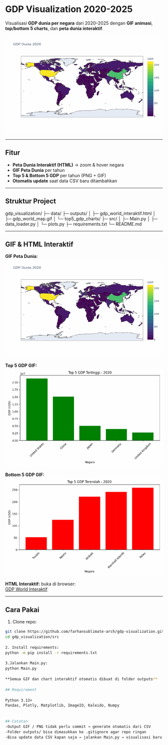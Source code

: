 # GDP Visualization 2020-2025

Visualisasi **GDP dunia per negara** dari 2020–2025 dengan **GIF animasi**, **top/bottom 5 charts**, dan **peta dunia interaktif**.  

![GDP World GIF](outputs/gdp_world_map.gif)

---

## Fitur
- **Peta Dunia Interaktif (HTML)** → zoom & hover negara  
- **GIF Peta Dunia** per tahun  
- **Top 5 & Bottom 5 GDP** per tahun (PNG + GIF)  
- **Otomatis update** saat data CSV baru ditambahkan  

---

## Struktur Project

gdp_visualization/
├─ data/
├─ outputs/
│ ├─ gdp_world_interaktif.html
│ ├─ gdp_world_map.gif
│ └─ top5_gdp_charts/
├─ src/
│ ├─ Main.py 
│ ├─ data_loader.py 
│ └─ plots.py 
├─ requirements.txt
└─ README.md


---

##  GIF & HTML Interaktif

**GIF Peta Dunia:**  
![GDP World GIF](outputs/gdp_world_map.gif)

**Top 5 GDP GIF:**  
![Top 5 GDP](outputs/top5_gdp_charts/top5_gdp.gif)

**Bottom 5 GDP GIF:**  
![Bottom 5 GDP](outputs/top5_gdp_charts/bottom5_gdp.gif)

**HTML Interaktif:** buka di browser:  
[GDP World Interaktif](outputs/gdp_world_interaktif.html)

---

## Cara Pakai

1. Clone repo:
```bash
git clone https://github.com/farhansublimate-arch/gdp-visualization.git
cd gdp_visualization/src

2. Install requirements:
python -m pip install -r requirements.txt

3.Jalankan Main.py:
python Main.py

**Semua GIF dan chart interaktif otomatis dibuat di folder outputs**

## Requirement

Python 3.13+
Pandas, Plotly, Matplotlib, ImageIO, Kaleido, Numpy


## Catatan
-Output GIF / PNG tidak perlu commit → generate otomatis dari CSV
-Folder outputs/ bisa dimasukkan ke .gitignore agar repo ringan
-Bisa update data CSV kapan saja → jalankan Main.py → visualisasi baru otomatis dibuat



